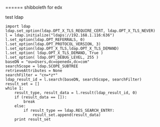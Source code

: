 ======
shibboleth for edx

test ldap

    import ldap
    ldap.set_option(ldap.OPT_X_TLS_REQUIRE_CERT, ldap.OPT_X_TLS_NEVER)
    l = ldap.initialize("ldaps://192.168.1.116:636")
    l.set_option(ldap.OPT_REFERRALS, 0)
    l.set_option(ldap.OPT_PROTOCOL_VERSION, 3)
    l.set_option(ldap.OPT_X_TLS,ldap.OPT_X_TLS_DEMAND)
    l.set_option( ldap.OPT_X_TLS_DEMAND, True )
    l.set_option( ldap.OPT_DEBUG_LEVEL, 255 )
    baseDN = "ou=Users,dc=openedx,dc=com"
    searchScope = ldap.SCOPE_SUBTREE
    retrieveAttributes = None
    searchFilter = "cn=*z*"
    ldap_result_id = l.search(baseDN, searchScope, searchFilter)
    result_set = []
    while 1:
        result_type, result_data = l.result(ldap_result_id, 0)
        if (result_data == []):
            break
        else:
            if result_type == ldap.RES_SEARCH_ENTRY:
                result_set.append(result_data)
        print result_set
